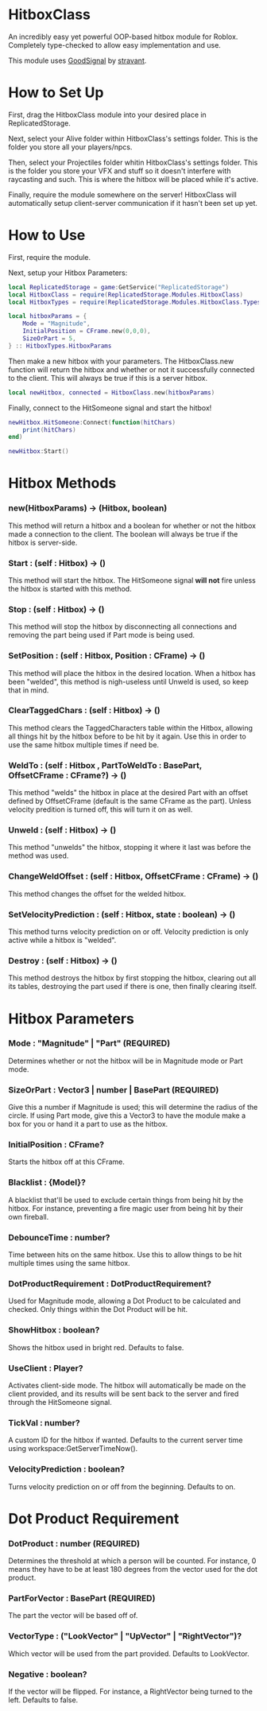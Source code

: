 # HitboxClass
An incredibly easy yet powerful OOP-based hitbox module for Roblox. Completely type-checked to allow easy implementation and use.

This module uses [GoodSignal](https://devforum.roblox.com/t/lua-signal-class-comparison-optimal-goodsignal-class/1387063) by [stravant](https://gist.github.com/stravant).

# How to Set Up
First, drag the HitboxClass module into your desired place in ReplicatedStorage.

Next, select your Alive folder within HitboxClass's settings folder. This is the folder you store all your players/npcs.

Then, select your Projectiles folder whitin HitboxClass's settings folder. This is the folder you store your VFX and stuff so it doesn't interfere with raycasting and such. This is where the hitbox will be placed while it's active.

Finally, require the module somewhere on the server! HitboxClass will automatically setup client-server communication if it hasn't been set up yet.

# How to Use
First, require the module.

Next, setup your Hitbox Parameters:
```lua
local ReplicatedStorage = game:GetService("ReplicatedStorage")
local HitboxClass = require(ReplicatedStorage.Modules.HitboxClass)
local HitboxTypes = require(ReplicatedStorage.Modules.HitboxClass.Types)

local hitboxParams = {
	Mode = "Magnitude",
	InitialPosition = CFrame.new(0,0,0),
	SizeOrPart = 5,
} :: HitboxTypes.HitboxParams
```

Then make a new hitbox with your parameters. The HitboxClass.new function will return the hitbox and whether or not it successfully connected to the client. This will always be true if this is a server hitbox.

```lua
local newHitbox, connected = HitboxClass.new(hitboxParams)
```

Finally, connect to the HitSomeone signal and start the hitbox!

```lua
newHitbox.HitSomeone:Connect(function(hitChars)
	print(hitChars)
end)

newHitbox:Start()
```

# Hitbox Methods

### new(HitboxParams) -> (Hitbox, boolean)

This method will return a hitbox and a boolean for whether or not the hitbox made a connection to the client. The boolean will always be true if the hitbox is server-side.

### Start : (self : Hitbox) -> ()

This method will start the hitbox. The HitSomeone signal **will not** fire unless the hitbox is started with this method.

### Stop : (self : Hitbox) -> ()

This method will stop the hitbox by disconnecting all connections and removing the part being used if Part mode is being used.

### SetPosition : (self : Hitbox, Position : CFrame) -> ()

This method will place the hitbox in the desired location. When a hitbox has been "welded", this method is nigh-useless until Unweld is used, so keep that in mind.

### ClearTaggedChars : (self : Hitbox) -> ()

This method clears the TaggedCharacters table within the Hitbox, allowing all things hit by the hitbox before to be hit by it again. Use this in order to use the same hitbox multiple times if need be.

### WeldTo : (self : Hitbox , PartToWeldTo : BasePart, OffsetCFrame : CFrame?) -> ()

This method "welds" the hitbox in place at the desired Part with an offset defined by OffsetCFrame (default is the same CFrame as the part). Unless velocity predition is turned off, this will turn it on as well.

### Unweld : (self : Hitbox) -> ()

This method "unwelds" the hitbox, stopping it where it last was before the method was used.

### ChangeWeldOffset : (self : Hitbox, OffsetCFrame : CFrame) -> ()

This method changes the offset for the welded hitbox.

### SetVelocityPrediction : (self : Hitbox, state : boolean) -> ()

This method turns velocity prediction on or off. Velocity prediction is only active while a hitbox is "welded".

### Destroy : (self : Hitbox) -> ()

This method destroys the hitbox by first stopping the hitbox, clearing out all its tables, destroying the part used if there is one, then finally clearing itself.

# Hitbox Parameters

### Mode : "Magnitude" | "Part" (REQUIRED)
Determines whether or not the hitbox will be in Magnitude mode or Part mode. 

### SizeOrPart : Vector3 | number | BasePart (REQUIRED)
Give this a number if Magnitude is used; this will determine the radius of the circle. If using Part mode, give this a Vector3 to have the module make a box for you or hand it a part to use as the hitbox. 

### InitialPosition : CFrame?
Starts the hitbox off at this CFrame.

### Blacklist : {Model}?
A blacklist that'll be used to exclude certain things from being hit by the hitbox. For instance, preventing a fire magic user from being hit by their own fireball.

### DebounceTime : number?
Time between hits on the same hitbox. Use this to allow things to be hit multiple times using the same hitbox.

### DotProductRequirement : DotProductRequirement?
Used for Magnitude mode, allowing a Dot Product to be calculated and checked. Only things within the Dot Product will be hit.

### ShowHitbox : boolean?
Shows the hitbox used in bright red. Defaults to false.

### UseClient : Player?
Activates client-side mode. The hitbox will automatically be made on the client provided, and its results will be sent back to the server and fired through the HitSomeone signal.

### TickVal : number?
A custom ID for the hitbox if wanted. Defaults to the current server time using workspace:GetServerTimeNow().

### VelocityPrediction : boolean?
Turns velocity prediction on or off from the beginning. Defaults to on.

# Dot Product Requirement

### DotProduct : number (REQUIRED)
Determines the threshold at which a person will be counted. For instance, 0 means they have to be at least 180 degrees from the vector used for the dot product.

### PartForVector : BasePart (REQUIRED)
The part the vector will be based off of.

### VectorType : ("LookVector" | "UpVector" | "RightVector")?
Which vector will be used from the part provided. Defaults to LookVector.

### Negative : boolean?
If the vector will be flipped. For instance, a RightVector being turned to the left. Defaults to false.